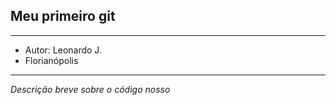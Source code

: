 ## Meu primeiro git

----

* Autor: Leonardo J.
* Florianópolis

----

*Descrição breve sobre o código nosso*

